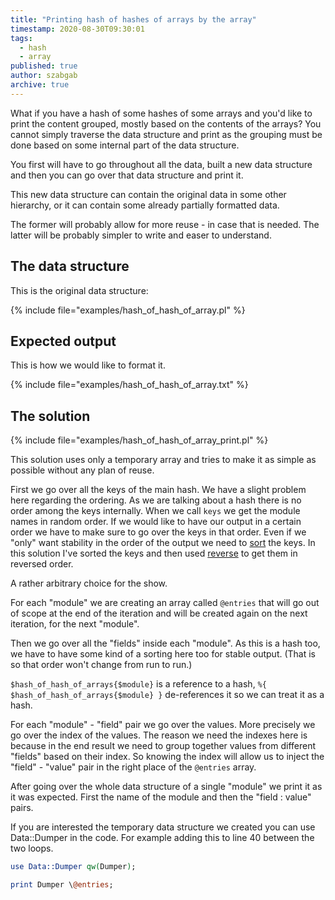 ```yaml
---
title: "Printing hash of hashes of arrays by the array"
timestamp: 2020-08-30T09:30:01
tags:
  - hash
  - array
published: true
author: szabgab
archive: true
---
```



What if you have a hash of some hashes of some arrays and you'd like to print the content grouped, mostly based on the contents
of the arrays? You cannot simply traverse the data structure and print as the grouping must be done based on some internal
part of the data structure.

You first will have to go throughout all the data, built a new data structure and then you can go over that data structure and
print it.

This new data structure can contain the original data in some other hierarchy, or it can contain some already partially formatted
data.

The former will probably allow for more reuse - in case that is needed. The latter will be probably simpler to write
and easer to understand.


## The data structure

This is the original data structure:

{% include file="examples/hash_of_hash_of_array.pl" %}

## Expected output

This is how we would like to format it.

{% include file="examples/hash_of_hash_of_array.txt" %}

## The solution

{% include file="examples/hash_of_hash_of_array_print.pl" %}

This solution uses only a temporary array and tries to make it as simple as possible without any plan of reuse.

First we go over all the keys of the main hash. We have a slight problem here regarding the ordering.
As we are talking about a hash there is no order among the keys internally. When we call `keys`
we get the module names in random order. If we would like to have our output in a certain order we
have to make sure to go over the keys in that order.
Even if we "only" want stability in the order of the output we need to [sort](/how-to-sort-a-hash-in-perl) the keys.
In this solution I've sorted the keys and then used [reverse](/reverse) to get them in reversed order.

A rather arbitrary choice for the show.

For each "module" we are creating an array called `@entries` that will go out of scope at the end of the iteration and will be created again on the next iteration, for the next "module".

Then we go over all the "fields" inside each "module". As this is a hash too, we have to have some kind of a sorting here too for
stable output. (That is so that order won't change from run to run.) 

`$hash_of_hash_of_arrays{$module}` is a reference to a hash, `%{ $hash_of_hash_of_arrays{$module} }` de-references it so we can treat it as a hash.

For each "module" - "field" pair we go over the values. More precisely we go over the index of the values. The reason we need the indexes here is because in the end result we need to group together values from different "fields" based on their index. So knowing the index will allow us to inject the "field" - "value" pair in the right place of the `@entries` array.


After going over the whole data structure of a single "module" we print it as it was expected. First the name of the module and then
the "field : value" pairs.

If you are interested the temporary data structure we created you can use Data::Dumper in the code. For example adding this to line 40
between the two loops.

```perl
use Data::Dumper qw(Dumper);

print Dumper \@entries;
```


